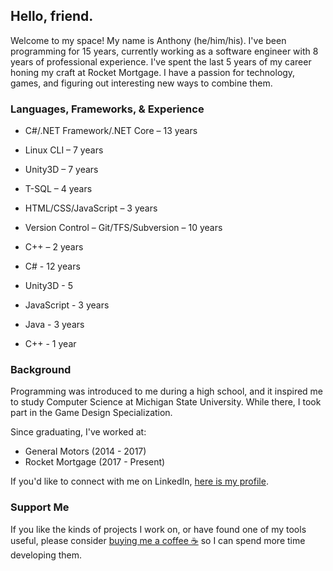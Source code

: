## Hello, friend.

Welcome to my space! My name is Anthony (he/him/his). I've been programming for 15 years, currently working as a software engineer with 8 years of professional experience. I've spent the last 5 years of my career honing my craft at Rocket Mortgage. I have a passion for technology, games, and figuring out interesting new ways to combine them.

### Languages, Frameworks, & Experience
*	C#/.NET Framework/.NET Core – 13 years
*	Linux CLI – 7 years
*	Unity3D – 7 years
*	T-SQL – 4 years
*	HTML/CSS/JavaScript – 3 years
*	Version Control – Git/TFS/Subversion – 10 years
*	C++ – 2 years

* C# - 12 years
* Unity3D - 5
* JavaScript - 3 years
* Java - 3 years
* C++ - 1 year

### Background
Programming was introduced to me during a high school, and it inspired me to study Computer Science at Michigan State University. While there, I took part in the Game Design Specialization.

Since graduating, I've worked at:
* General Motors (2014 - 2017)
* Rocket Mortgage (2017 - Present)

If you'd like to connect with me on LinkedIn, [here is my profile](https://www.linkedin.com/in/anthony-kazyaka-3126657a/).

### Support Me
If you like the kinds of projects I work on, or have found one of my tools useful, please consider [buying me a coffee ☕](https://www.buymeacoffee.com/anthonykazyaka) so I can spend more time developing them.
<!--
**AnthonyKazyaka/AnthonyKazyaka** is a ✨ _special_ ✨ repository because its `README.md` (this file) appears on your GitHub profile.

Here are some ideas to get you started:

- 🔭 I’m currently working on ...
- 🌱 I’m currently learning ...
- 👯 I’m looking to collaborate on ...
- 🤔 I’m looking for help with ...
- 💬 Ask me about ...
- 📫 How to reach me: ...
- 😄 Pronouns: ...
- ⚡ Fun fact: ...
-->
